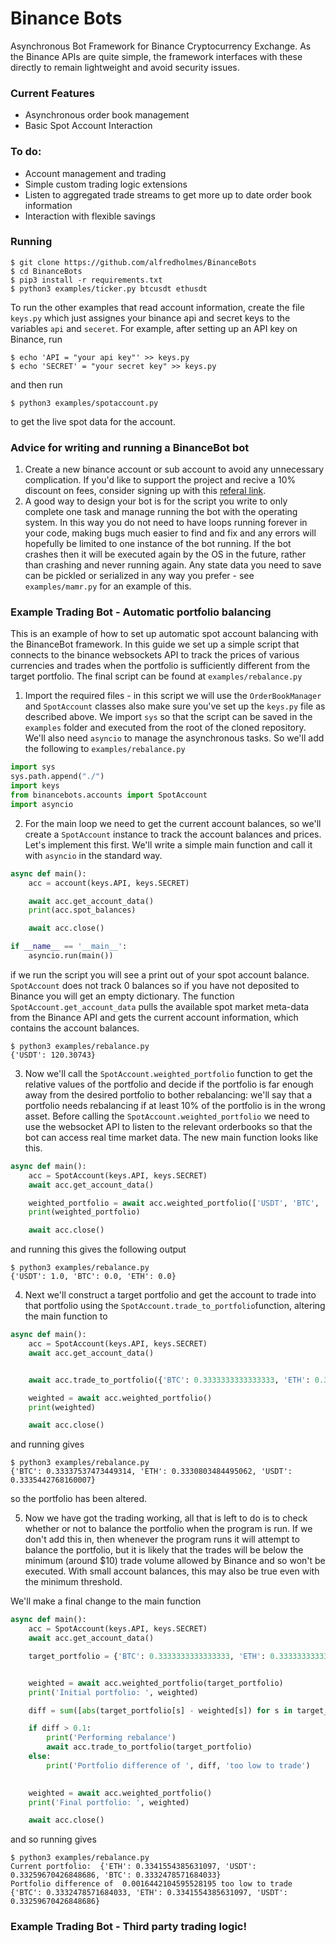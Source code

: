 # Binance Bots
Asynchronous Bot Framework for Binance Cryptocurrency Exchange. As the Binance APIs are quite simple, the framework interfaces with these directly to remain lightweight and avoid security issues.


### Current Features
- Asynchronous order book management
- Basic Spot Account Interaction


### To do:
- Account management and trading
- Simple custom trading logic extensions
- Listen to aggregated trade streams to get more up to date order book information
- Interaction with flexible savings 

### Running
	$ git clone https://github.com/alfredholmes/BinanceBots
	$ cd BinanceBots
	$ pip3 install -r requirements.txt
	$ python3 examples/ticker.py btcusdt ethusdt

To run the other examples that read account information, create the file `keys.py` which just assignes your binance api and secret keys to the variables `api` and `seceret`. For example, after setting up an API key on Binance, run

	$ echo 'API = "your api key"' >> keys.py
	$ echo 'SECRET' = "your secret key" >> keys.py

and then run

	$ python3 examples/spotaccount.py

to get the live spot data for the account.

### Advice for writing and running a BinanceBot bot

1. Create a new binance account or sub account to avoid any unnecessary complication. If you'd like to support the project and recive a 10% discount on fees, consider signing up with this [referal link](https://www.binance.com/en/register?ref=DJK8PVAG).
2. A good way to design your bot is for the script you write to only complete one task and manage running the bot with the operating system. In this way you do not need to have loops running forever in your code, making bugs much easier to find and fix and any errors will hopefully be limited to one instance of the bot running. If the bot crashes then it will be executed again by the OS in the future, rather than crashing and never running again. Any state data you need to save can be pickled or serialized in any way you prefer - see `examples/mamr.py` for an example of this.


### Example Trading Bot - Automatic portfolio balancing
This is an example of how to set up automatic spot account balancing with the BinanceBot framework. In this guide we set up a simple script that connects to the binance websockets API to track the prices of various currencies and trades when the portfolio is sufficiently different from the target portfolio. The final script can be found at `examples/rebalance.py`

1. Import the required files - in this script we will use the `OrderBookManager` and `SpotAccount` classes also make sure you've set up the `keys.py` file as described above. We import `sys` so that the script can be saved in the `examples` folder and executed from the root of the cloned repository. We'll also need `asyncio` to manage the asynchronous tasks. So we'll add the following to `examples/rebalance.py`

```python
import sys
sys.path.append("./")
import keys
from binancebots.accounts import SpotAccount
import asyncio
```

2. For the main loop we need to get the current account balances, so we'll create a `SpotAccount` instance to track the account balances and prices. Let's implement this first. We'll write a simple main function and call it with `asyncio` in the standard way.

```python
async def main():
	acc = account(keys.API, keys.SECRET)

	await acc.get_account_data()
	print(acc.spot_balances)

	await acc.close()

if __name__ == '__main__':
	asyncio.run(main())	
```
if we run the script you will see a print out of your spot account balance. `SpotAccount` does not track 0 balances so if you have not deposited to Binance you will get an empty dictionary. The function `SpotAccount.get_account_data` pulls the available spot market meta-data from the Binance API and gets the current account information, which contains the account balances.

	$ python3 examples/rebalance.py
	{'USDT': 120.30743}
  
3. Now we'll call the `SpotAccount.weighted_portfolio` function to get the relative values of the portfolio and decide if the portfolio is far enough away from the desired portfolio to bother rebalancing: we'll say that a portfolio needs rebalancing if at least 10% of the portfolio is in the wrong asset. Before calling the `SpotAccount.weighted_portfolio` we need to use the websocket API to listen to the relevant orderbooks so that the bot can access real time market data. The new main function looks like this.

```python
async def main():
	acc = SpotAccount(keys.API, keys.SECRET)
	await acc.get_account_data()

	weighted_portfolio = await acc.weighted_portfolio(['USDT', 'BTC', 'ETH'])
	print(weighted_portfolio)

	await acc.close()
```
and running this gives the following output

	$ python3 examples/rebalance.py
	{'USDT': 1.0, 'BTC': 0.0, 'ETH': 0.0}


4. Next we'll construct a target portfolio and get the account to trade into that portfolio using the `SpotAccount.trade_to_portfolio`function, altering the main function to

```python
async def main():
	acc = SpotAccount(keys.API, keys.SECRET)
	await acc.get_account_data()


	await acc.trade_to_portfolio({'BTC': 0.3333333333333333, 'ETH': 0.3333333333333333, 'USDT': 0.3333333333333333})

	weighted = await acc.weighted_portfolio()
	print(weighted)

	await acc.close()
```
and running gives

	$ python3 examples/rebalance.py
	{'BTC': 0.33337537473449314, 'ETH': 0.3330803484495062, 'USDT': 0.3335442768160007}
so the portfolio has been altered.

5. Now we have got the trading working, all that is left to do is to check whether or not to balance the portfolio when the program is run. If we don't add this in, then whenever the program runs it will attempt to balance the portfolio, but it is likely that the trades will be below the minimum (around $10) trade volume allowed by Binance and so won't be executed. With small account balances, this may also be true even with the minimum threshold.

We'll make a final change to the main function

```python
async def main():
	acc = SpotAccount(keys.API, keys.SECRET)
	await acc.get_account_data()

	target_portfolio = {'BTC': 0.3333333333333333, 'ETH': 0.3333333333333333, 'USDT': 0.3333333333333333}


	weighted = await acc.weighted_portfolio(target_portfolio)
	print('Initial portfolio: ', weighted)

	diff = sum([abs(target_portfolio[s] - weighted[s]) for s in target_portfolio])

	if diff > 0.1:
		print('Performing rebalance')
		await acc.trade_to_portfolio(target_portfolio)
	else:
		print('Portfolio difference of ', diff, 'too low to trade')
	

	weighted = await acc.weighted_portfolio()
	print('Final portfolio: ', weighted)

	await acc.close()
```
and so running gives

	$ python3 examples/rebalance.py
	Current portfolio:  {'ETH': 0.3341554385631097, 'USDT': 0.33259670426848686, 'BTC': 0.3332478571684033}
	Portfolio difference of  0.0016442104595528195 too low to trade
	{'BTC': 0.3332478571684033, 'ETH': 0.3341554385631097, 'USDT': 0.33259670426848686}



### Example Trading Bot - Third party trading logic!

